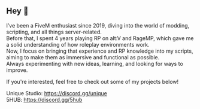 ## Hey 👋 <br>

I’ve been a FiveM enthusiast since 2019, diving into the world of modding, scripting, and all things server-related. <br>
Before that, I spent 4 years playing RP on alt:V and RageMP, which gave me a solid understanding of how roleplay environments work. <br>
Now, I focus on bringing that experience and RP knowledge into my scripts, aiming to make them as immersive and functional as possible. <br>
Always experimenting with new ideas, learning, and looking for ways to improve. <br>

If you're interested, feel free to check out some of my projects below! <br>

Unique Studio: https://discord.gg/unique <br>
5HUB: https://discord.gg/5hub
